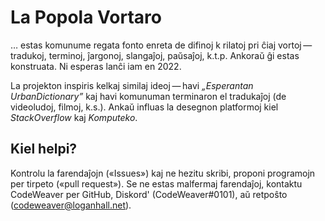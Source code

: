 # La Popola Vortaro
… estas komunume regata fonto enreta de difinoj k rilatoj pri ĉiaj vortoj — tradukoj, terminoj, ĵargonoj, slangaĵoj, paŭsaĵoj, k.t.p.
Ankoraŭ ĝi estas konstruata. Ni esperas lanĉi iam en 2022.

La projekton inspiris kelkaj similaj ideoj — havi *„Esperantan UrbanDictionary”* kaj havi komunuman terminaron el tradukaĵoj (de videoludoj, filmoj, k.s.).
Ankaŭ influas la desegnon platformoj kiel *StackOverflow* kaj *Komputeko*.

## Kiel helpi?
Kontrolu la farendaĵojn («Issues») kaj ne hezitu skribi, proponi programojn per tirpeto («pull request»).
Se ne estas malfermaj farendaĵoj, kontaktu CodeWeaver per GitHub, Diskord' (CodeWeaver#0101), aŭ retpoŝto (codeweaver@loganhall.net).
